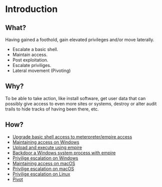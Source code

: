 # Introduction

## What?

Having gained a foothold, gain elevated privileges and/or move laterally.

* Escalate a basic shell.
* Maintain access.
* Post exploitation.
* Escalate priviliges.
* Lateral movement (Pivoting)

## Why?

To be able to take action, like install software, get user data that can possibly give access to even more sites or systems, destroy or alter audit trails to hide tracks of having been there, etc.

## How?

* [Upgrade basic shell access to meterpreter/empire access](escalate-shell.md)
* [Maintaining access on Windows](maintain-windows.md)
* [Upload and execute using empire](upload-exec.md)
* [Backdoor a Windows system process with empire](backdoor-windows.md)
* [Privilige escalation on Windows](pe-windows.md)
* [Maintaining access on macOS](maintain-macos.md)
* [Privilige escalation on macOS](pe-macos.md)
* [Privilige escalation on Linux](pe-linux.md)
* [Pivot](pivoting.md)



